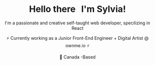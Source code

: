 
<div align="center">
<h1>Hello there <img src="https://media.giphy.com/media/hvRJCLFzcasrR4ia7z/giphy.gif" width="5px">
    I'm Sylvia! 
</h1>
<!-- <h3>

 👩🏽‍⚕️  🩺   🫁           ➝➝➝      👩🏽‍💻  ⚛️ 🌎
</h3> -->
<p>
 I'm a passionate and creative self-taught web developer, specilizing in React 
</p>
    <p>
⚡ Currently working as a Junior Front-End Engineer + Digital Artist @ ownme.io ⚡
    </p>
  
:round_pushpin:  Canada -Based 
